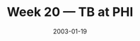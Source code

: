 ---
layout: game
title: Week 20 — TB at PHI
season: 2002
game_id: 2002_20_TB_PHI
week: 20
date: 2003-01-19
home_team: PHI
away_team: TB
final_home: 
final_away: 
pbp_url: /assets/data/pbp/2002/2002_20_TB_PHI.csv.gz
---